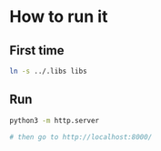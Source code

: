 # How to run it

## First time
```sh
ln -s ../.libs libs
```

## Run
```sh
python3 -m http.server

# then go to http://localhost:8000/
```